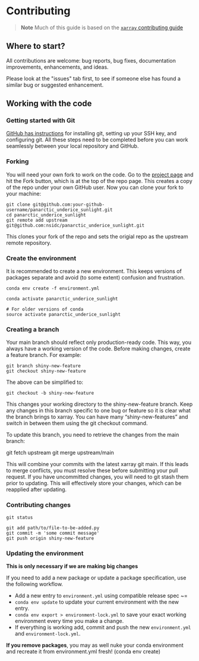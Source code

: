 # Contributing

> **Note**
> Much of this guide is based on the [`xarray` contributing guide](https://docs.xarray.dev/en/stable/contributing.html)

## Where to start?

All contributions are welcome: bug reports, bug fixes, documentation improvements, enhancements, and ideas.

Please look at the "issues" tab first, to see if someone else has found a similar bug or suggested enhancement.

## Working with the code

### Getting started with Git

[GitHub has instructions](https://help.github.com/set-up-git-redirect) for installing git, setting up your SSH key,
and configuring git. All these steps need to be completed before you
can work seamlessly between your local repository and GitHub.

### Forking

You will need your own fork to work on the code. Go to the [project
page](https://github.com/nsidc/panarctic_underice_sunlight) and hit
the Fork button, which is at the top of the repo page. This creates a
copy of the repo under your own GitHub user.  Now you can clone your
fork to your machine:

```
git clone git@github.com:your-github-username/panarctic_underice_sunlight.git
cd panarctic_underice_sunlight
git remote add upstream git@github.com:nsidc/panarctic_underice_sunlight.git
```

This clones your fork of the repo and sets the origial repo as the upstream remote repository.


### Create the environment

It is recommended to create a new environment.  This keeps versions of
packages separate and avoid (to some extent) confusion and
frustration.

```
conda env create -f environment.yml

conda activate panarctic_underice_sunlight

# For older versions of conda
source activate panarctic_underice_sunlight
```

### Creating a branch

Your main branch should reflect only production-ready code.  This way,
you always have a working version of the code.  Before making changes,
create a feature branch. For example:

```
git branch shiny-new-feature
git checkout shiny-new-feature
```
The above can be simplified to:
```
git checkout -b shiny-new-feature
```

This changes your working directory to the shiny-new-feature
branch. Keep any changes in this branch specific to one bug or feature
so it is clear what the branch brings to xarray. You can have many
“shiny-new-features” and switch in between them using the git checkout
command.

To update this branch, you need to retrieve the changes from the main branch:

git fetch upstream
git merge upstream/main

This will combine your commits with the latest xarray git main. If
this leads to merge conflicts, you must resolve these before
submitting your pull request. If you have uncommitted changes, you
will need to git stash them prior to updating. This will effectively
store your changes, which can be reapplied after updating.

### Contributing changes

```
git status

git add path/to/file-to-be-added.py
git commit -m 'some commit message'
git push origin shiny-new-feature
```

### Updating the environment
**This is only necessary if we are making big changes**

If you need to add a new package or update a package specification, use the following workflow.

- Add a new entry to `environment.yml` using compatible release spec ~=
- `conda env update` to update your current environment with the new entry.
- `conda env export > environment-lock.yml` to save your exact working environment every time you make a change.
- If everything is working add, commit and push the new `environment.yml` and `environment-lock.yml`. 

**If you remove packages**, you may as well nuke your conda environment and recreate it from environment.yml fresh! (conda env create)
